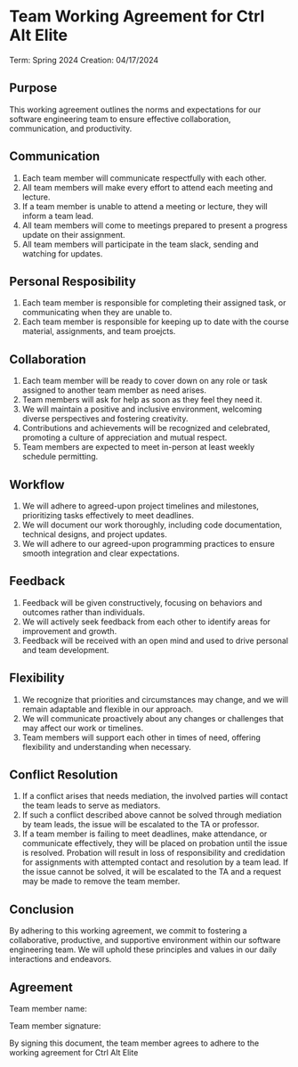# Team Working Agreement for Ctrl Alt Elite

Term: Spring 2024
Creation: 04/17/2024

## Purpose

This working agreement outlines the norms and expectations for our software engineering team to ensure effective collaboration, communication, and productivity.

## Communication

1. Each team member will communicate respectfully with each other.
2. All team members will make every effort to attend each meeting and lecture.
3. If a team member is unable to attend a meeting or lecture, they will inform a team lead.
4. All team members will come to meetings prepared to present a progress update on their assignment.
5. All team members will participate in the team slack, sending and watching for updates.

## Personal Resposibility

1. Each team member is responsible for completing their assigned task, or communicating when they are unable to.
2. Each team member is responsible for keeping up to date with the course material, assignments, and team proejcts.

## Collaboration

1. Each team member will be ready to cover down on any role or task assigned to another team member as need arises.
2. Team members will ask for help as soon as they feel they need it.
3. We will maintain a positive and inclusive environment, welcoming diverse perspectives and fostering creativity.
4. Contributions and achievements will be recognized and celebrated, promoting a culture of appreciation and mutual respect.
5. Team members are expected to meet in-person at least weekly schedule permitting.

## Workflow

1. We will adhere to agreed-upon project timelines and milestones, prioritizing tasks effectively to meet deadlines.
2. We will document our work thoroughly, including code documentation, technical designs, and project updates.
3. We will adhere to our agreed-upon programming practices to ensure smooth integration and clear expectations.

## Feedback

1. Feedback will be given constructively, focusing on behaviors and outcomes rather than individuals.
2. We will actively seek feedback from each other to identify areas for improvement and growth.
3. Feedback will be received with an open mind and used to drive personal and team development.

## Flexibility

1. We recognize that priorities and circumstances may change, and we will remain adaptable and flexible in our approach.
2. We will communicate proactively about any changes or challenges that may affect our work or timelines.
3. Team members will support each other in times of need, offering flexibility and understanding when necessary.

## Conflict Resolution

1. If a conflict arises that needs mediation, the involved parties will contact the team leads to serve as mediators.
2. If such a conflict described above cannot be solved through mediation by team leads, the issue will be escalated to the TA or professor.
3. If a team member is failing to meet deadlines, make attendance, or communicate effectively, they will be placed on probation until the issue is resolved. Probation will result in loss of responsibility and credidation for assignments with attempted contact and resolution by a team lead. If the issue cannot be solved, it will be escalated to the TA and a request may be made to remove the team member.

## Conclusion

By adhering to this working agreement, we commit to fostering a collaborative, productive, and supportive environment within our software engineering team. We will uphold these principles and values in our daily interactions and endeavors.

## Agreement

Team member name:

Team member signature:

By signing this document, the team member agrees to adhere to the working agreement for Ctrl Alt Elite
